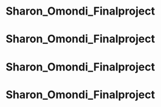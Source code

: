 # Sharon_Omondi_Finalproject
# Sharon_Omondi_Finalproject
# Sharon_Omondi_Finalproject
# Sharon_Omondi_Finalproject
